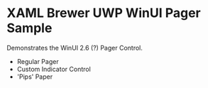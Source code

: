 # XAML Brewer UWP WinUI Pager Sample

Demonstrates the WinUI 2.6 (?) Pager Control.
* Regular Pager
* Custom Indicator Control
* 'Pips' Paper
